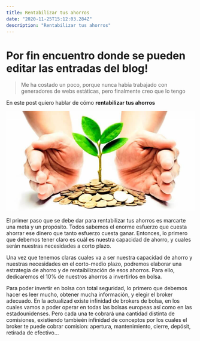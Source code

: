 ```yaml
---
title: Rentabilizar tus ahorros
date: "2020-11-25T15:12:03.284Z"
description: "Rentabilizar tus ahorros"
---
```


# Por fin encuentro donde se pueden editar las entradas del blog!

> Me ha costado un poco, porque nunca había trabajado con generadores de webs estáticas, pero finalmente creo que lo tengo

En este post quiero hablar de cómo **rentabilizar tus ahorros**

![Rentabilizar ahorros](./el-ahorro-fiscal.jpg)

El primer paso que se debe dar para rentabilizar tus ahorros es marcarte una meta y un propósito. Todos sabemos el enorme esfuerzo que cuesta ahorrar ese dinero que tanto esfuerzo cuesta ganar. Entonces, lo primero que debemos tener claro es cuál es nuestra capacidad de ahorro, y cuales serán nuestras necesidades a corto plazo.

Una vez que tenemos claras cuales va a ser nuestra capacidad de ahorro y nuestras necesidades en el corto-medio plazo, podremos elaborar una estrategia de ahorro y de rentaibilización de esos ahorros. Para ello, dedicaremos el 10% de nuestros ahorros a invertirlos en bolsa.

Para poder invertir en bolsa con total seguridad, lo primero que debemos hacer es leer mucho, obtener mucha información, y elegir el broker adecuado. En la actualizad existe infinidad de brokers de bolsa, en los cuales vamos a poder operar en todas las bolsas europeas así como en las estadounidenses. Pero cada una te cobrará una cantidad distinta de comisiones, existiendo tambieén infinidad de conceptos por los cuales el broker te puede cobrar comision: apertura, mantenimiento, cierre, depósit, retirada de efectivo...

